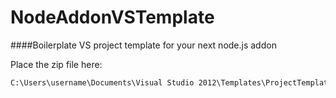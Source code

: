 NodeAddonVSTemplate
===================
####Boilerplate VS project template for your next node.js addon

Place the zip file here:
```bat
C:\Users\username\Documents\Visual Studio 2012\Templates\ProjectTemplates
```
